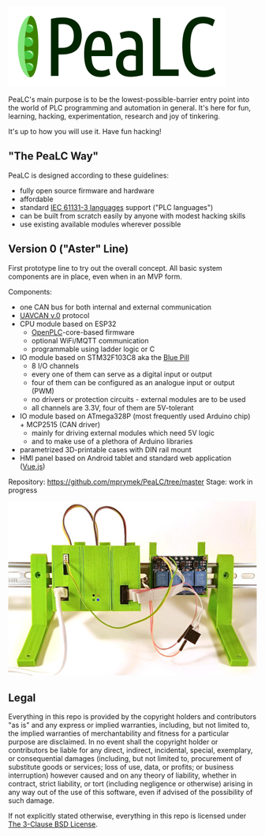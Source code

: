 ![PeaLC logo](./doc/img/logo.png)

PeaLC's main purpose is to be the lowest-possible-barrier entry point into
the world of PLC programming and automation in general. It's here for fun,
learning, hacking, experimentation, research and joy of tinkering.

It's up to how you will use it. Have fun hacking!

## "The PeaLC Way"

PeaLC is designed according to these guidelines:
- fully open source firmware and hardware
- affordable
- standard [IEC 61131-3 languages][iec-61131-3] support ("PLC languages")
- can be built from scratch easily by anyone with modest hacking skills
- use existing available modules wherever possible

## Version 0 ("Aster" Line)

First prototype line to try out the overall concept. All basic system components
are in place, even when in an MVP form.

Components:
- one CAN bus for both internal and external communication
- [UAVCAN v.0][uavcan-v0] protocol
- CPU module based on ESP32
    - [OpenPLC][openplc]-core-based firmware
    - optional WiFi/MQTT communication
    - programmable using ladder logic or C
- IO module based on STM32F103C8 aka the [Blue Pill][blue-pill]
    - 8 I/O channels
    - every one of them can serve as a digital input or output
    - four of them can be configured as an analogue input or output (PWM)
    - no drivers or protection circuits - external modules are to be used
    - all channels are 3.3V, four of them are 5V-tolerant
- IO module based on ATmega328P (most frequently used Arduino chip) + MCP2515 (CAN driver)
    - mainly for driving external modules which need 5V logic
    - and to make use of a plethora of Arduino libraries
- parametrized 3D-printable cases with DIN rail mount
- HMI panel based on Android tablet and standard web application ([Vue.js][vue])

Repository: https://github.com/mprymek/PeaLC/tree/master
Stage: work in progress


![Aster line image](./doc/img/aster.jpg)

## Legal

Everything in this repo is provided by the copyright holders and contributors "as is"
and any express or implied warranties, including, but not limited to, the
implied warranties of merchantability and fitness for a particular purpose
are disclaimed. In no event shall the copyright holder or contributors be
liable for any direct, indirect, incidental, special, exemplary, or
consequential damages (including, but not limited to, procurement of substitute
goods or services; loss of use, data, or profits; or business interruption)
however caused and on any theory of liability, whether in contract, strict
liability, or tort (including negligence or otherwise) arising in any way out
of the use of this software, even if advised of the possibility of such damage.

If not explicitly stated otherwise, everything in this repo is licensed
under [The 3-Clause BSD License][bsd-license].

[blue-pill]: https://stm32-base.org/boards/STM32F103C8T6-Blue-Pill
[bsd-license]: https://opensource.org/licenses/BSD-3-Clause
[iec-61131-3]: https://en.wikipedia.org/wiki/IEC_61131-3
[openplc]: https://www.openplcproject.com/
[uavcan-v0]: https://uavcan.org/Specification/1._Introduction/
[vue]: https://vuejs.org/